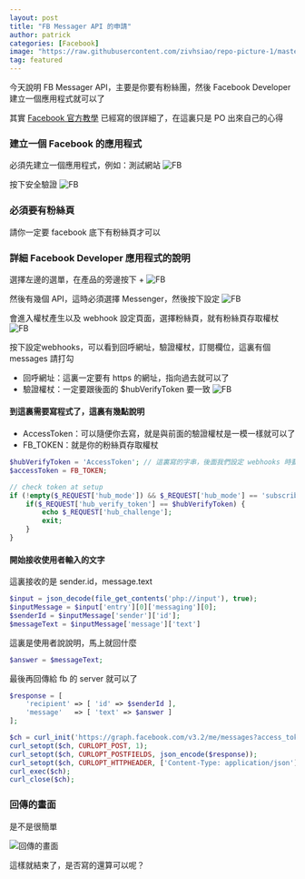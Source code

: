 ```yaml
---
layout: post
title: "FB Messager API 的申請"
author: patrick
categories: [Facebook]
image: "https://raw.githubusercontent.com/zivhsiao/repo-picture-1/master/images/facebook_api/facebook-messenger-bots-770x384.jpg"  
tag: featured
---
```


今天說明 FB Messager API，主要是你要有粉絲團，然後 Facebook Developer 建立一個應用程式就可以了

其實 [Facebook 官方教學](https://developers.facebook.com/docs/messenger-platform/quickstart) 已經寫的很詳細了，在這裏只是 PO 出來自己的心得


<!-- more -->

### 建立一個 Facebook 的應用程式
必須先建立一個應用程式，例如：測試網站
![FB](https://raw.githubusercontent.com/zivhsiao/repo-picture-1/master/images/facebook_api/Facebook_for_Developers_1.png)

按下安全驗證
![FB](https://raw.githubusercontent.com/zivhsiao/repo-picture-1/master/images/facebook_api/Facebook_for_Developers.png)

### 必須要有粉絲頁
請你一定要 facebook 底下有粉絲頁才可以

### 詳細 Facebook Developer 應用程式的說明

選擇左邊的選單，在產品的旁邊按下 + 
![FB](https://raw.githubusercontent.com/zivhsiao/repo-picture-1/master/images/facebook_api/測試網站_-_情境_-_Facebook_for_Developers.png)

然後有幾個 API，這時必須選擇 Messenger，然後按下設定
![FB](https://raw.githubusercontent.com/zivhsiao/repo-picture-1/master/images/facebook_api/測試網站_-_主控板_-_Facebook_for_Developers.png)

會進入權杖產生以及 webhook 設定頁面，選擇粉絲頁，就有粉絲頁存取權杖
![FB](https://raw.githubusercontent.com/zivhsiao/repo-picture-1/master/images/facebook_api/測試網站_-_Messenger_-_Facebook_for_Developers.png)

按下設定webhooks，可以看到回呼網址，驗證權杖，訂閱欄位，這裏有個 messages 請打勾
- 回呼網址：這裏一定要有 https 的網址，指向過去就可以了
- 驗證權杖：一定要跟後面的 $hubVerifyToken 要一致
![FB](https://raw.githubusercontent.com/zivhsiao/repo-picture-1/master/images/facebook_api/測試網站_-_Messenger_-_Facebook_for_Developers_1.png)


#### 到這裏需要寫程式了，這裏有幾點說明
- AccessToken：可以隨便你去寫，就是與前面的驗證權杖是一模一樣就可以了
- FB_TOKEN：就是你的粉絲頁存取權杖

```php
$hubVerifyToken = 'AccessToken'; // 這裏寫的字串，後面我們設定 webhooks 時要一致
$accessToken = FB_TOKEN;

// check token at setup
if (!empty($_REQUEST['hub_mode']) && $_REQUEST['hub_mode'] == 'subscribe') {
    if($_REQUEST['hub_verify_token'] == $hubVerifyToken) {
        echo $_REQUEST['hub_challenge'];
        exit;
    }
}
```

#### 開始接收使用者輸入的文字
這裏接收的是 sender.id，message.text
```php
$input = json_decode(file_get_contents('php://input'), true);
$inputMessage = $input['entry'][0]['messaging'][0];
$senderId = $inputMessage['sender']['id'];
$messageText = $inputMessage['message']['text']
```

這裏是使用者說說明，馬上就回什麼
```php
$answer = $messageText;
```

最後再回傳給 fb 的 server 就可以了
```php
$response = [
    'recipient' => [ 'id' => $senderId ],
    'message'   => [ 'text' => $answer ]
];

$ch = curl_init('https://graph.facebook.com/v3.2/me/messages?access_token='.$accessToken);
curl_setopt($ch, CURLOPT_POST, 1);
curl_setopt($ch, CURLOPT_POSTFIELDS, json_encode($response));
curl_setopt($ch, CURLOPT_HTTPHEADER, ['Content-Type: application/json']);
curl_exec($ch);
curl_close($ch);
```

### 回傳的畫面

是不是很簡單

![回傳的畫面](https://raw.githubusercontent.com/zivhsiao/repo-picture-1/master/images/facebook_api/IMG_2201.png)

這樣就結束了，是否寫的還算可以呢？
